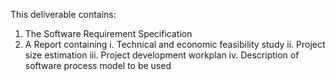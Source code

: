 This deliverable contains:
1. The Software Requirement Specification
2. A Report containing
i. Technical and economic feasibility study
ii. Project size estimation
iii. Project development workplan
iv. Description of software process model to be used
